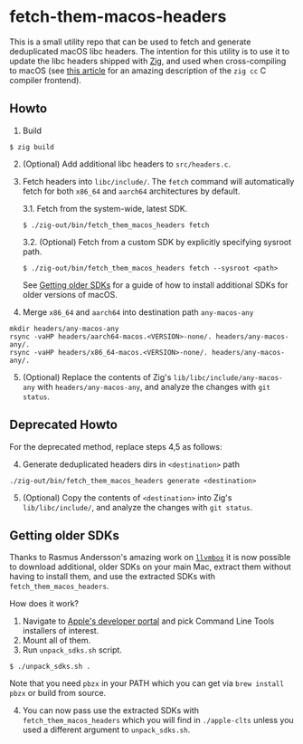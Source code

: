 # fetch-them-macos-headers

This is a small utility repo that can be used to fetch and generate deduplicated macOS libc headers. The intention for
this utility is to use it to update the libc headers shipped with [Zig], and used when cross-compiling to macOS
(see [this article] for an amazing description of the `zig cc` C compiler frontend).

[Zig]: https://ziglang.org
[this article]: https://andrewkelley.me/post/zig-cc-powerful-drop-in-replacement-gcc-clang.html

## Howto

1. Build

```
$ zig build
```

2. (Optional) Add additional libc headers to `src/headers.c`.

3. Fetch headers into `libc/include/`. The `fetch` command will automatically fetch for both `x86_64` and `aarch64`
   architectures by default.

    3.1. Fetch from the system-wide, latest SDK.
    
    ```
    $ ./zig-out/bin/fetch_them_macos_headers fetch
    ```

    3.2. (Optional) Fetch from a custom SDK by explicitly specifying sysroot path.
    
    ```
    $ ./zig-out/bin/fetch_them_macos_headers fetch --sysroot <path>
    ```

    See [Getting older SDKs](#getting-older-sdks) for a guide of how to install additional SDKs for older versions of macOS.

4. Merge `x86_64` and `aarch64` into destination path `any-macos-any`

```
mkdir headers/any-macos-any
rsync -vaHP headers/aarch64-macos.<VERSION>-none/. headers/any-macos-any/.
rsync -vaHP headers/x86_64-macos.<VERSION>-none/. headers/any-macos-any/.
```

5. (Optional) Replace the contents of Zig's `lib/libc/include/any-macos-any` with `headers/any-macos-any`,
   and analyze the changes with `git status`.

## Deprecated Howto

For the deprecated method, replace steps 4,5 as follows:

4. Generate deduplicated headers dirs in `<destination>` path

```
./zig-out/bin/fetch_them_macos_headers generate <destination>
```

5. (Optional) Copy the contents of `<destination>` into Zig's `lib/libc/include/`, and analyze the changes with
   `git status`.

## Getting older SDKs

Thanks to Rasmus Andersson's amazing work on [`llvmbox`](https://github.com/rsms/llvmbox) it is now possible to
download additional, older SDKs on your main Mac, extract them without having to install them, and use the extracted SDKs
with `fetch_them_macos_headers`.

How does it work?

1. Navigate to [Apple's developer portal](https://developer.apple.com/download/all/?q=command%20line) and pick Command Line Tools installers of interest.
2. Mount all of them.
3. Run `unpack_sdks.sh` script.

  ```
  $ ./unpack_sdks.sh .
  ```
  Note that you need `pbzx` in your PATH which you can get via `brew install pbzx` or build from source.

4. You can now pass use the extracted SDKs with `fetch_them_macos_headers` which you will find in `./apple-clts`
  unless you used a different argument to `unpack_sdks.sh`.
